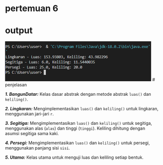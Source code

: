 # pertemuan 6
# output
<img src= "https://github.com/rasyafakhri/pert6/blob/main/pertemuan%206/output.png">
# penjelasan

***1. BangunDatar:*** Kelas dasar abstrak dengan metode abstrak ```luas()``` dan ```keliling()```.

***2. Lingkaran:*** Mengimplementasikan ```luas()``` dan ```keliling()``` untuk lingkaran, menggunakan jari-jari ```r```.

***3. Segitiga:*** Mengimplementasikan ```luas()``` dan ```keliling()``` untuk segitiga, menggunakan alas (```alas```) dan tinggi (```tinggi```). Keliling dihitung dengan asumsi segitiga sama kaki.

***4. Persegi:*** Mengimplementasikan ```luas()``` dan ```keliling()``` untuk persegi, menggunakan panjang sisi ```sisi```.

***5. Utama:*** Kelas utama untuk menguji luas dan keliling setiap bentuk.

